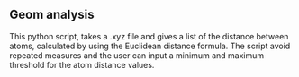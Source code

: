 ## Geom analysis

This python script, takes a .xyz file and gives a list of the distance between atoms, calculated by using the Euclidean distance formula. The script avoid repeated measures and the user can input a minimum and maximum threshold for the atom distance values.